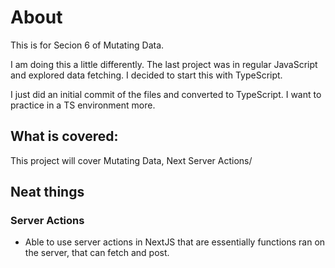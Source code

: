 # About
This is for Secion 6 of Mutating Data.

I am doing this a little differently. The last project was in regular JavaScript and explored data fetching.
I decided to start this with TypeScript.

I just did an initial commit of the files and converted to TypeScript. I want to practice in a TS environment more.

## What is covered:
This project will cover Mutating Data, Next Server Actions/



## Neat things

### Server Actions
- Able to use server actions in NextJS that are essentially functions ran on the server, that can fetch and post.